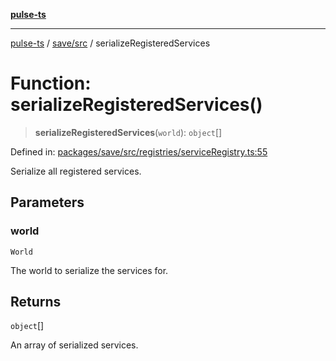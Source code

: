 [**pulse-ts**](../../../README.md)

***

[pulse-ts](../../../README.md) / [save/src](../README.md) / serializeRegisteredServices

# Function: serializeRegisteredServices()

> **serializeRegisteredServices**(`world`): `object`[]

Defined in: [packages/save/src/registries/serviceRegistry.ts:55](https://github.com/jlehett/pulse-ts/blob/d786433c7cb88fe7c30a7029f46dff58815931cc/packages/save/src/registries/serviceRegistry.ts#L55)

Serialize all registered services.

## Parameters

### world

`World`

The world to serialize the services for.

## Returns

`object`[]

An array of serialized services.
